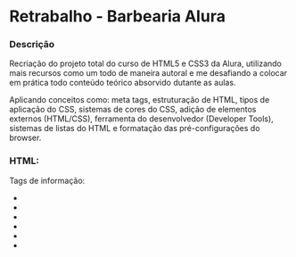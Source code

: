 # Retrabalho - Barbearia Alura


### Descrição

Recriação do projeto total do curso de HTML5 e CSS3 da Alura, utilizando mais recursos como um todo de maneira autoral e me desafiando a colocar em prática todo conteúdo teórico absorvido dutante as aulas.

Aplicando conceitos como: meta tags, estruturação de HTML, tipos de aplicação do CSS, sistemas de cores do CSS, adição de elementos externos (HTML/CSS), ferramenta do desenvolvedor (Developer Tools), sistemas de listas do HTML e formatação das pré-configurações do browser.

### HTML:

Tags de informação:
  
- <!DOCTYPE>
- <html>
- <head>
- <body>
- <meta>
- <title>
- <link>
- <header>
- <nav>
- <main>
- <footer>
- <div>
- <span>

Tags de conteúdo:

- <h1>
- <h2>
- <h3>
- <p>
- <strong>
- <em>
- <img>
- <ul>
- <ol>
- <li>
- <a>
- <br>

### CSS:

  Propriedades:
  - style
  - text-align
  - font-size
  - backround
  - color
  - height
  - width
  - border
  - padding
  - margin
  - display
  - vertical-align
  - text-transform
  - font-weight
  - text-decoration
  - position
  - line-height
  - top
  - middle
  - bottom
  - left
  - right
  - box-sizing
  - border-radius
  - hover
  - active
  
### Tecnologias utilizadas
    
  <img align="center" alt="HTML" height="30" width="40" src="https://raw.githubusercontent.com/devicons/devicon/master/icons/html5/html5-original.svg"> <img align="center" alt="CSS" height="30" width="40" src="https://raw.githubusercontent.com/devicons/devicon/master/icons/css3/css3-original.svg">
  
  
### Status
  
Projeto em andamento...
